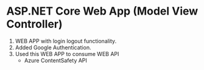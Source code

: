 # ASP.NET Core Web App (Model View Controller)
1. WEB APP with login logout functionality.
2. Added Google Authentication.
3. Used this WEB APP to consume WEB API
   * Azure ContentSafety API
   
